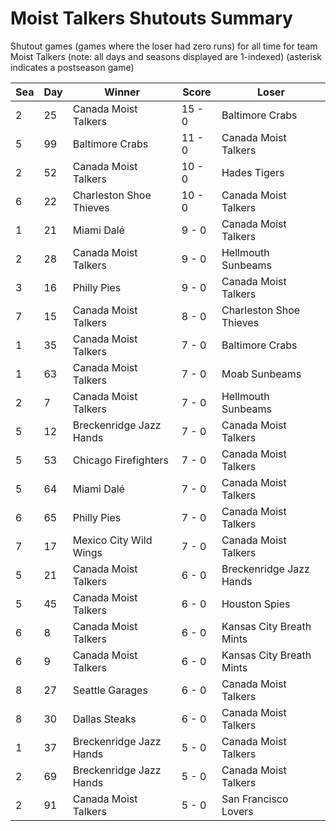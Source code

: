 # Moist Talkers Shutouts Summary



Shutout games (games where the loser had zero runs) for all time for team Moist Talkers (note: all days and seasons displayed are 1-indexed) (asterisk indicates a postseason game)


| Sea | Day | Winner | Score | Loser | 
| ------ |------ |------ |------ |------ |
| 2 | 25 | Canada Moist Talkers | 15 - 0 | Baltimore Crabs | 
| 5 | 99 | Baltimore Crabs | 11 - 0 | Canada Moist Talkers | 
| 2 | 52 | Canada Moist Talkers | 10 - 0 | Hades Tigers | 
| 6 | 22 | Charleston Shoe Thieves | 10 - 0 | Canada Moist Talkers | 
| 1 | 21 | Miami Dalé | 9 - 0 | Canada Moist Talkers | 
| 2 | 28 | Canada Moist Talkers | 9 - 0 | Hellmouth Sunbeams | 
| 3 | 16 | Philly Pies | 9 - 0 | Canada Moist Talkers | 
| 7 | 15 | Canada Moist Talkers | 8 - 0 | Charleston Shoe Thieves | 
| 1 | 35 | Canada Moist Talkers | 7 - 0 | Baltimore Crabs | 
| 1 | 63 | Canada Moist Talkers | 7 - 0 | Moab Sunbeams | 
| 2 | 7 | Canada Moist Talkers | 7 - 0 | Hellmouth Sunbeams | 
| 5 | 12 | Breckenridge Jazz Hands | 7 - 0 | Canada Moist Talkers | 
| 5 | 53 | Chicago Firefighters | 7 - 0 | Canada Moist Talkers | 
| 5 | 64 | Miami Dalé | 7 - 0 | Canada Moist Talkers | 
| 6 | 65 | Philly Pies | 7 - 0 | Canada Moist Talkers | 
| 7 | 17 | Mexico City Wild Wings | 7 - 0 | Canada Moist Talkers | 
| 5 | 21 | Canada Moist Talkers | 6 - 0 | Breckenridge Jazz Hands | 
| 5 | 45 | Canada Moist Talkers | 6 - 0 | Houston Spies | 
| 6 | 8 | Canada Moist Talkers | 6 - 0 | Kansas City Breath Mints | 
| 6 | 9 | Canada Moist Talkers | 6 - 0 | Kansas City Breath Mints | 
| 8 | 27 | Seattle Garages | 6 - 0 | Canada Moist Talkers | 
| 8 | 30 | Dallas Steaks | 6 - 0 | Canada Moist Talkers | 
| 1 | 37 | Breckenridge Jazz Hands | 5 - 0 | Canada Moist Talkers | 
| 2 | 69 | Breckenridge Jazz Hands | 5 - 0 | Canada Moist Talkers | 
| 2 | 91 | Canada Moist Talkers | 5 - 0 | San Francisco Lovers | 


